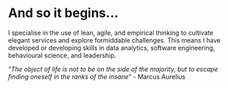 # And so it begins...

I specialise in the use of lean, agile, and empirical thinking to cultivate elegant services and explore formiddable challenges. This means I have developed or developing skills in data analytics, software engineering, behavioural science, and leadership.

_"The object of life is not to be on the side of the majority, but to escape finding oneself in the ranks of the insane"_ - Marcus Aurelius
